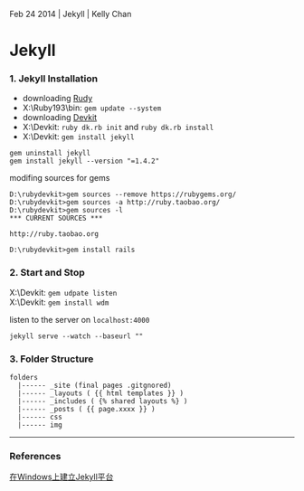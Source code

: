 Feb 24 2014 | Jekyll | Kelly Chan
# Jekyll

### 1. Jekyll Installation
- downloading [Rudy](http://rubyforge.org/frs/?group_id=167)
- X:\Ruby193\bin: `gem update --system`
- downloading [Devkit](https://github.com/oneclick/rubyinstaller/downloads/)
- X:\Devkit: `ruby dk.rb init` and `ruby dk.rb install`
- X:\Devkit: `gem install jekyll`

```
gem uninstall jekyll
gem install jekyll --version "=1.4.2"
```

modifing sources for gems
```
D:\rubydevkit>gem sources --remove https://rubygems.org/
D:\rubydevkit>gem sources -a http://ruby.taobao.org/
D:\rubydevkit>gem sources -l
*** CURRENT SOURCES ***

http://ruby.taobao.org

D:\rubydevkit>gem install rails
```

### 2. Start and Stop

X:\Devkit: `gem udpate listen`  
X:\Devkit: `gem install wdm`  

listen to the server on `localhost:4000` 
```
jekyll serve --watch --baseurl ""
```

### 3. Folder Structure

```
folders
  |------ _site (final pages .gitgnored)
  |------ _layouts ( {{ html templates }} )
  |------ _includes ( {% shared layouts %} )
  |------ _posts ( {{ page.xxxx }} )
  |------ css
  |------ img
```



---
### References
[在Windows上建立Jekyll平台](http://pengx17.me/learning/jekyll/2013/06/03/setup-local-jekyll-server-on-windows/)
